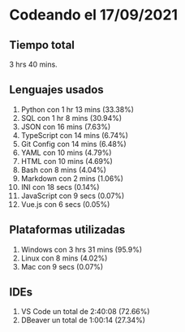 # Codeando el 17/09/2021

## Tiempo total
3 hrs 40 mins.

## Lenguajes usados
1. Python con 1 hr 13 mins (33.38%)
1. SQL con 1 hr 8 mins (30.94%)
1. JSON con 16 mins (7.63%)
1. TypeScript con 14 mins (6.74%)
1. Git Config con 14 mins (6.48%)
1. YAML con 10 mins (4.79%)
1. HTML con 10 mins (4.69%)
1. Bash con 8 mins (4.04%)
1. Markdown con 2 mins (1.06%)
1. INI con 18 secs (0.14%)
1. JavaScript con 9 secs (0.07%)
1. Vue.js con 6 secs (0.05%)

## Plataformas utilizadas
1. Windows con 3 hrs 31 mins (95.9%)
1. Linux con 8 mins (4.02%)
1. Mac con 9 secs (0.07%)

## IDEs
1. VS Code un total de 2:40:08 (72.66%)
1. DBeaver un total de 1:00:14 (27.34%)
